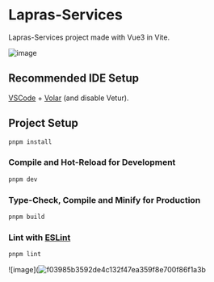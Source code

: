 # Lapras-Services

Lapras-Services project made with Vue3 in Vite.

![image](https://github.com/user-attachments/assets/030f8e43-a60d-4999-9020-cf428c6b6391)

## Recommended IDE Setup

[VSCode](https://code.visualstudio.com/) + [Volar](https://marketplace.visualstudio.com/items?itemName=Vue.volar) (and disable Vetur).

## Project Setup

```sh
pnpm install
```

### Compile and Hot-Reload for Development

```sh
pnpm dev
```

### Type-Check, Compile and Minify for Production

```sh
pnpm build
```

### Lint with [ESLint](https://eslint.org/)

```sh
pnpm lint
```
![image](![f03985b3592de4c132f47ea359f8e700f86f1a3b](https://github.com/user-attachments/assets/d0eb0228-4818-4087-b90d-9917dc168cf5)
